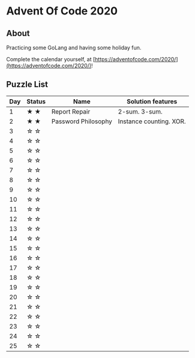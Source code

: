 # Advent Of Code 2020

## About

Practicing some GoLang and having some holiday fun.

Complete the calendar yourself, at [https://adventofcode.com/2020/](https://adventofcode.com/2020/)!

## Puzzle List

|Day   | Status  | Name                                   |Solution features |
|------|---------|----------------------------------------|------------------|
| 1    | ★ ★     | Report Repair                          | 2-sum. 3-sum.
| 2    | ★ ★     | Password Philosophy                    | Instance counting. XOR.
| 3    | ☆ ☆     |
| 4    | ☆ ☆     |
| 5    | ☆ ☆     |
| 6    | ☆ ☆     |
| 7    | ☆ ☆     |
| 8    | ☆ ☆     |
| 9    | ☆ ☆     |
| 10   | ☆ ☆     |
| 11   | ☆ ☆     |
| 12   | ☆ ☆     |
| 13   | ☆ ☆     |
| 14   | ☆ ☆     |
| 15   | ☆ ☆     |
| 16   | ☆ ☆     |
| 17   | ☆ ☆     |
| 18   | ☆ ☆     |
| 19   | ☆ ☆     |
| 20   | ☆ ☆     |
| 21   | ☆ ☆     |
| 22   | ☆ ☆     |
| 23   | ☆ ☆     |
| 24   | ☆ ☆     |
| 25   | ☆ ☆     |